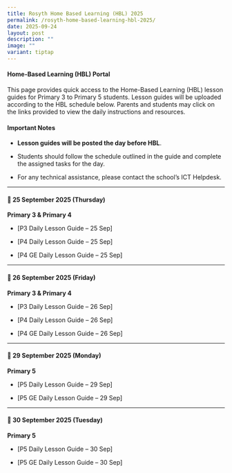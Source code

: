 ```yaml
---
title: Rosyth Home Based Learning (HBL) 2025
permalink: /rosyth-home-based-learning-hbl-2025/
date: 2025-09-24
layout: post
description: ""
image: ""
variant: tiptap
---
```

<h4>Home-Based Learning (HBL) Portal</h4>
<p>This page provides quick access to the Home-Based Learning (HBL) lesson
guides for Primary 3 to Primary 5 students. Lesson guides will be uploaded
according to the HBL schedule below. Parents and students may click on
the links provided to view the daily instructions and resources.</p>
<h4>Important Notes</h4>
<ul>
<li>
<p><strong>Lesson guides will be posted the day before HBL</strong>.</p>
</li>
<li>
<p>Students should follow the schedule outlined in the guide and complete
the assigned tasks for the day.</p>
</li>
<li>
<p>For any technical assistance, please contact the school’s ICT Helpdesk.</p>
</li>
</ul>
<hr>
<h4>📅 25 September 2025 (Thursday)</h4>
<p><strong>Primary 3 &amp; Primary 4</strong>
</p>
<ul>
<li>
<p>[P3 Daily Lesson Guide – 25 Sep]</p>
</li>
<li>
<p>[P4 Daily Lesson Guide – 25 Sep]</p>
</li>
<li>
<p>[P4 GE Daily Lesson Guide – 25 Sep]</p>
</li>
</ul>
<hr>
<h4>📅 26 September 2025 (Friday)</h4>
<p><strong>Primary 3 &amp; Primary 4</strong>
</p>
<ul>
<li>
<p>[P3 Daily Lesson Guide – 26 Sep]</p>
</li>
<li>
<p>[P4 Daily Lesson Guide – 26 Sep]</p>
</li>
<li>
<p>[P4 GE Daily Lesson Guide – 26 Sep]</p>
</li>
</ul>
<hr>
<h4>📅 29 September 2025 (Monday)</h4>
<p><strong>Primary 5</strong>
</p>
<ul>
<li>
<p>[P5 Daily Lesson Guide – 29 Sep]</p>
</li>
<li>
<p>[P5 GE Daily Lesson Guide – 29 Sep]</p>
</li>
</ul>
<hr>
<h4>📅 30 September 2025 (Tuesday)</h4>
<p><strong>Primary 5</strong>
</p>
<ul>
<li>
<p>[P5 Daily Lesson Guide – 30 Sep]</p>
</li>
<li>
<p>[P5 GE Daily Lesson Guide – 30 Sep]</p>
</li>
</ul>
<p></p>